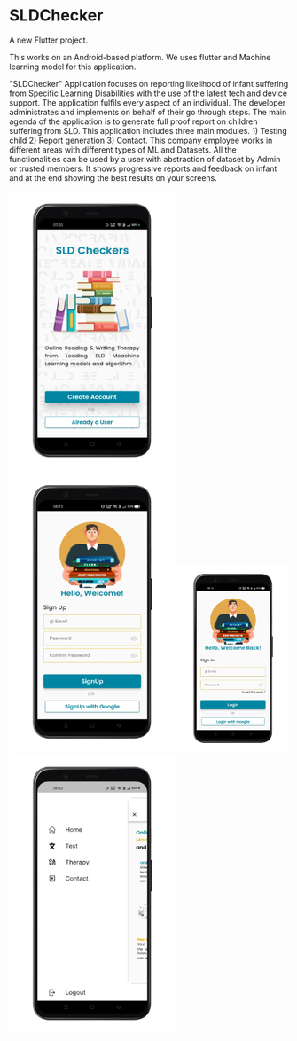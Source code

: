 # SLDChecker

A new Flutter project.

This works on an Android-based platform. We uses flutter and Machine learning model for this application.

"SLDChecker" Application focuses on reporting likelihood of infant suffering from Specific Learning Disabilities with the use of the latest tech and device support. The application fulfils every aspect of an individual. The developer administrates and implements on behalf of their go through steps. The main agenda of the application is to generate full proof report on children suffering from SLD.  This application includes three main modules. 1) Testing child 2) Report generation 3) Contact. This company employee works in different areas with different types of ML and Datasets. All the functionalities can be used by a user with abstraction of dataset by Admin or trusted members. It shows progressive reports and feedback on infant and at the end showing the best results on your screens.

<p float="left">
<img src="https://github.com/RiyaShah08/SLDChecker/blob/main/src/WhatsApp_Image_2022-11-15_at_08.32.21-removebg-preview.png" width="300dp">
<img src="https://github.com/RiyaShah08/SLDChecker/blob/main/src/WhatsApp_Image_2022-11-15_at_08.32.18-removebg-preview.png" width="300dp">
<img src="https://github.com/RiyaShah08/SLDChecker/blob/main/src/WhatsApp_Image_2022-11-15_at_08.32.19-removebg-preview.png" width="200dp">
<img src="https://github.com/RiyaShah08/SLDChecker/blob/main/src/WhatsApp_Image_2022-11-15_at_08.32.17__1_-removebg-preview.png" width="300dp">
</p>
